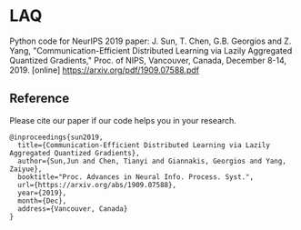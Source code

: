 # LAQ
Python code for NeurIPS 2019 paper: J. Sun, T. Chen, G.B. Georgios and Z. Yang, "Communication-Efficient Distributed Learning via Lazily Aggregated Quantized Gradients," Proc. of NIPS, Vancouver, Canada, December 8-14, 2019. [online] https://arxiv.org/pdf/1909.07588.pdf

## **Reference**
Please cite our paper if our code helps you in your research.
```
@inproceedings{sun2019,
  title={Communication-Efficient Distributed Learning via Lazily Aggregated Quantized Gradients},
  author={Sun,Jun and Chen, Tianyi and Giannakis, Georgios and Yang, Zaiyue},
  booktitle="Proc. Advances in Neural Info. Process. Syst.",
  url={https://arxiv.org/abs/1909.07588},
  year={2019},
  month={Dec},
  address={Vancouver, Canada}
}
```

